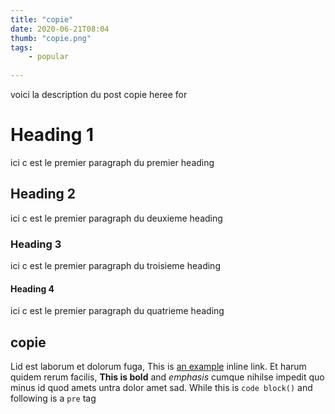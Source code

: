 ```yaml
---
title: "copie"
date: 2020-06-21T08:04
thumb: "copie.png"
tags: 
    - popular
    
---
```


voici la description du post copie heree for


# Heading 1

ici c est le premier paragraph du premier heading

## Heading 2

ici c est le premier paragraph du deuxieme heading

### Heading 3


ici c est le premier paragraph du troisieme heading

#### Heading 4


ici c est le premier paragraph du quatrieme heading


## copie

Lid est laborum et dolorum fuga, This is [an example](http://example.com/ "Title") inline link. Et harum quidem rerum facilis, **This is bold** and *emphasis* cumque nihilse impedit quo minus id quod amets untra dolor amet sad. While this is `code block()` and following is a `pre` tag

